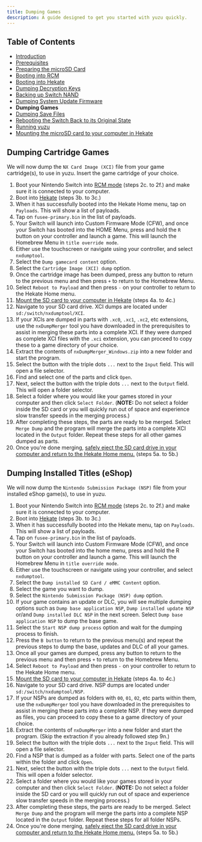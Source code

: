```yaml
---
title: Dumping Games
description: A guide designed to get you started with yuzu quickly.
---
```


## Table of Contents

* [Introduction](../../index.md)
* [Prerequisites](../1-prerequisites/index.md)
* [Preparing the microSD Card](../2-prepare-sd-card/index.md)
* [Booting into RCM](../3-boot-to-rcm/index.md)
* [Booting into Hekate](../4-boot-to-hekate/index.md)
* [Dumping Decryption Keys](../5-dump-keys/index.md)
* [Backing up Switch NAND](../6-nand-backup/index.md)
* [Dumping System Update Firmware](../7-dump-firmware/index.md)
* **Dumping Games**
* [Dumping Save Files](../9-dump-saves/index.md)
* [Rebooting the Switch Back to its Original State](../10-reboot-to-stock/index.md)
* [Running yuzu](11-running-yuzu/index.md)
* [Mounting the microSD card to your computer in Hekate](../hekate-ums/index.md)

## Dumping Cartridge Games

We will now dump the `NX Card Image (XCI)` file from your game cartridge(s), to use in yuzu. Insert the game cartridge of your choice.

1. Boot your Nintendo Switch into [RCM mode](#booting-into-rcm) (steps 2c. to 2f.) and make sure it is connected to your computer.
2. Boot into [Hekate](#booting-into-hekate) (steps 3b. to 3c.)
3. When it has successfully booted into the Hekate Home menu, tap on `Payloads`. This will show a list of payloads.
4. Tap on `fusee-primary.bin` in the list of payloads.
5. Your Switch will launch into Custom Firmware Mode (CFW), and once your Switch has booted into the HOME Menu, press and hold the `R` button on your controller and launch a game. This will launch the Homebrew Menu in `title override mode`.
6. Either use the touchscreen or navigate using your controller, and select `nxdumptool`.
7. Select the `Dump gamecard content` option.
8. Select the `Cartridge Image (XCI) dump` option.
9. Once the cartridge image has been dumped, press any button to return to the previous menu and then press `+` to return to the Homebrew Menu.
10. Select `Reboot to Payload` and then press `-` on your controller to return to the Hekate Home menu.
11. [Mount the SD card to your computer in Hekate](#mounting-the-microsd-card-to-your-computer-in-hekate) (steps 4a. to 4c.)
12. Navigate to your SD card drive. XCI dumps are located under `sd:/switch/nxdumptool/XCI`.
13. If your XCIs are dumped in parts with `.xc0`, `.xc1`, `.xc2`, etc extensions, use the `nxDumpMerger` tool you have downloaded in the prerequisites to assist in merging these parts into a complete XCI. If they were dumped as complete XCI files with the `.xci` extension, you can proceed to copy these to a game directory of your choice.
14. Extract the contents of `nxDumpMerger_Windows.zip` into a new folder and start the program.
15. Select the button with the triple dots `...` next to the `Input` field. This will open a file selector.
16. Find and select one of the parts and click `Open`.
17. Next, select the button with the triple dots `...` next to the `Output` field. This will open a folder selector.
18. Select a folder where you would like your games stored in your computer and then click `Select Folder`. (**NOTE:** Do not select a folder inside the SD card or you will quickly run out of space and experience slow transfer speeds in the merging process.)
19. After completing these steps, the parts are ready to be merged. Select `Merge Dump` and the program will merge the parts into a complete XCI located in the `Output` folder. Repeat these steps for all other games dumped as parts.
20. Once you're done merging, [safely eject the SD card drive in your computer and return to the Hekate Home menu.](#mounting-the-microsd-card-to-your-computer-in-hekate) (steps 5a. to 5b.)

## Dumping Installed Titles (eShop)

We will now dump the `Nintendo Submission Package (NSP)` file from your installed eShop game(s), to use in yuzu.

1. Boot your Nintendo Switch into [RCM mode](#booting-into-rcm) (steps 2c. to 2f.) and make sure it is connected to your computer.
2. Boot into [Hekate](#booting-into-hekate) (steps 3b. to 3c.)
3. When it has successfully booted into the Hekate menu, tap on `Payloads`. This will show a list of payloads.
4. Tap on `fusee-primary.bin` in the list of payloads.
5. Your Switch will launch into Custom Firmware Mode (CFW), and once your Switch has booted into the home menu, press and hold the R button on your controller and launch a game. This will launch the Homebrew Menu in `title override mode`.
6. Either use the touchscreen or navigate using your controller, and select `nxdumptool`.
7. Select the `Dump installed SD Card / eMMC Content` option.
8. Select the game you want to dump.
9. Select the `Nintendo Submission Package (NSP) dump` option.
10. If your game contains an update or DLC, you will see multiple dumping options such as `Dump base application NSP`, `Dump installed update NSP` or/and `Dump installed DLC NSP` in the next screen. Select `Dump base application NSP` to dump the base game.
11. Select the `Start NSP dump process` option and wait for the dumping process to finish.
12. Press the `B button` to return to the previous menu(s) and repeat the previous steps to dump the base, updates and DLC of all your games.
13. Once all your games are dumped, press any button to return to the previous menu and then press `+` to return to the Homebrew Menu.
14. Select `Reboot to Payload` and then press `-` on your controller to return to the Hekate Home menu.
15. [Mount the SD card to your computer in Hekate](#mounting-the-microsd-card-to-your-computer-in-hekate) (steps 4a. to 4c.)
16. Navigate to your SD card drive. NSP dumps are located under `sd:/switch/nxdumptool/NSP`.
17. If your NSPs are dumped as folders with `00`, `01`, `02`, etc parts within them, use the `nxDumpMerger` tool you have downloaded in the prerequisites to assist in merging these parts into a complete NSP. If they were dumped as files, you can proceed to copy these to a game directory of your choice.
18. Extract the contents of `nxDumpMerger` into a new folder and start the program. (Skip the extraction if you already followed step 9n.)
19. Select the button with the triple dots `...` next to the `Input` field. This will open a file selector.
20. Find a NSP that is dumped as a folder with parts. Select one of the parts within the folder and click `Open`.
21. Next, select the button with the triple dots `...` next to the `Output` field. This will open a folder selector.
22. Select a folder where you would like your games stored in your computer and then click `Select Folder`. (**NOTE:** Do not select a folder inside the SD card or you will quickly run out of space and experience slow transfer speeds in the merging process.)
23. After completing these steps, the parts are ready to be merged. Select `Merge Dump` and the program will merge the parts into a complete NSP located in the `Output` folder. Repeat these steps for all folder NSPs.
24. Once you're done merging, [safely eject the SD card drive in your computer and return to the Hekate Home menu.](#mounting-the-microsd-card-to-your-computer-in-hekate) (steps 5a. to 5b.)
